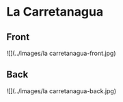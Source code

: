 # La Carretanagua
 ## Front
 ![](../images/la carretanagua-front.jpg)
 ## Back
 ![](../images/la carretanagua-back.jpg)